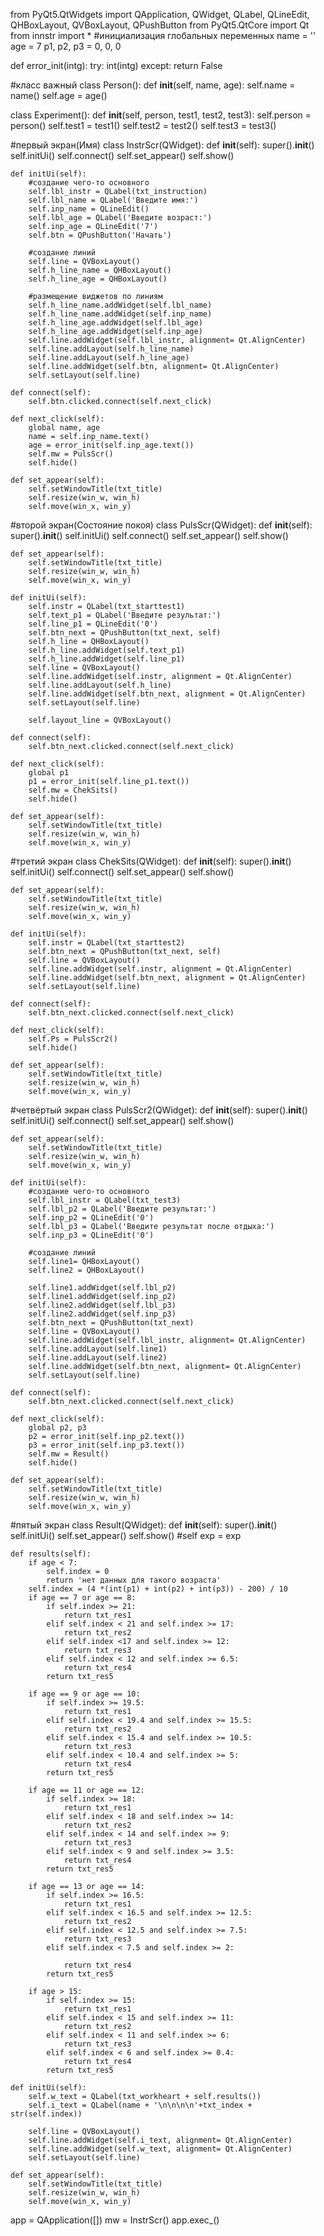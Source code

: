 from PyQt5.QtWidgets import QApplication, QWidget, QLabel, QLineEdit, QHBoxLayout, QVBoxLayout, QPushButton
from PyQt5.QtCore import Qt
from innstr import *
#инициализация глобальных переменных
name = ''
age = 7
p1, p2, p3 = 0, 0, 0


def error_init(intg):
    try:
        int(intg)
    except:
        return False

#класс важный
class Person():
    def __init__(self, name, age):
        self.name = name()
        self.age = age()

class Experiment():
    def __init__(self, person, test1, test2, test3):
        self.person = person()
        self.test1 = test1()
        self.test2 = test2()
        self.test3 = test3()

#первый экран(Имя)
class InstrScr(QWidget):
    def __init__(self):
        super().__init__()
        self.initUi()
        self.connect()
        self.set_appear()
        self.show()

    def initUi(self):
        #создание чего-то основного
        self.lbl_instr = QLabel(txt_instruction)
        self.lbl_name = QLabel('Введите имя:')
        self.inp_name = QLineEdit()
        self.lbl_age = QLabel('Введите возраст:')
        self.inp_age = QLineEdit('7')
        self.btn = QPushButton('Начать')
        
        #создание линий
        self.line = QVBoxLayout()
        self.h_line_name = QHBoxLayout()
        self.h_line_age = QHBoxLayout()
        
        #размещение виджетов по линиям
        self.h_line_name.addWidget(self.lbl_name)
        self.h_line_name.addWidget(self.inp_name)
        self.h_line_age.addWidget(self.lbl_age)
        self.h_line_age.addWidget(self.inp_age)
        self.line.addWidget(self.lbl_instr, alignment= Qt.AlignCenter)
        self.line.addLayout(self.h_line_name)
        self.line.addLayout(self.h_line_age)
        self.line.addWidget(self.btn, alignment= Qt.AlignCenter)
        self.setLayout(self.line)

    def connect(self):
        self.btn.clicked.connect(self.next_click)
    
    def next_click(self):
        global name, age
        name = self.inp_name.text()
        age = error_init(self.inp_age.text())
        self.mw = PulsScr()
        self.hide()

    def set_appear(self):
        self.setWindowTitle(txt_title)
        self.resize(win_w, win_h)
        self.move(win_x, win_y)

#второй экран(Состояние покоя)
class PulsScr(QWidget):
    def __init__(self):
        super().__init__()
        self.initUi()
        self.connect()
        self.set_appear()
        self.show()
        
    def set_appear(self):
        self.setWindowTitle(txt_title)
        self.resize(win_w, win_h)
        self.move(win_x, win_y)

    def initUi(self):
        self.instr = QLabel(txt_starttest1)
        self.text_p1 = QLabel('Введите результат:')
        self.line_p1 = QLineEdit('0')
        self.btn_next = QPushButton(txt_next, self)
        self.h_line = QHBoxLayout()
        self.h_line.addWidget(self.text_p1)
        self.h_line.addWidget(self.line_p1)
        self.line = QVBoxLayout()
        self.line.addWidget(self.instr, alignment = Qt.AlignCenter)
        self.line.addLayout(self.h_line)
        self.line.addWidget(self.btn_next, alignment = Qt.AlignCenter)
        self.setLayout(self.line)
    
        self.layout_line = QVBoxLayout()

    def connect(self):
        self.btn_next.clicked.connect(self.next_click)
    
    def next_click(self):
        global p1
        p1 = error_init(self.line_p1.text())
        self.mw = ChekSits()
        self.hide()

    def set_appear(self):
        self.setWindowTitle(txt_title)
        self.resize(win_w, win_h)
        self.move(win_x, win_y) 



#третий экран
class ChekSits(QWidget):
    def __init__(self):
        super().__init__()
        self.initUi()
        self.connect()
        self.set_appear()
        self.show()

    def set_appear(self):
        self.setWindowTitle(txt_title)
        self.resize(win_w, win_h)
        self.move(win_x, win_y)

    def initUi(self):
        self.instr = QLabel(txt_starttest2)
        self.btn_next = QPushButton(txt_next, self)
        self.line = QVBoxLayout()
        self.line.addWidget(self.instr, alignment = Qt.AlignCenter)
        self.line.addWidget(self.btn_next, alignment = Qt.AlignCenter)
        self.setLayout(self.line)

    def connect(self):
        self.btn_next.clicked.connect(self.next_click)
    
    def next_click(self):
        self.Ps = PulsScr2()
        self.hide()

    def set_appear(self):
        self.setWindowTitle(txt_title)
        self.resize(win_w, win_h)
        self.move(win_x, win_y) 


#четвёртый экран
class PulsScr2(QWidget):
    def __init__(self):
        super().__init__()
        self.initUi()
        self.connect()
        self.set_appear()
        self.show()

    def set_appear(self):
        self.setWindowTitle(txt_title)
        self.resize(win_w, win_h)
        self.move(win_x, win_y)

    def initUi(self):
        #создание чего-то основного
        self.lbl_instr = QLabel(txt_test3)
        self.lbl_p2 = QLabel('Введите результат:')
        self.inp_p2 = QLineEdit('0')
        self.lbl_p3 = QLabel('Введите результат после отдыха:')
        self.inp_p3 = QLineEdit('0')
        
        #создание линий
        self.line1= QHBoxLayout()
        self.line2 = QHBoxLayout()
        
        self.line1.addWidget(self.lbl_p2)
        self.line1.addWidget(self.inp_p2)
        self.line2.addWidget(self.lbl_p3)
        self.line2.addWidget(self.inp_p3)
        self.btn_next = QPushButton(txt_next)
        self.line = QVBoxLayout()  
        self.line.addWidget(self.lbl_instr, alignment= Qt.AlignCenter)
        self.line.addLayout(self.line1)
        self.line.addLayout(self.line2)
        self.line.addWidget(self.btn_next, alignment= Qt.AlignCenter)
        self.setLayout(self.line)       

    def connect(self):
        self.btn_next.clicked.connect(self.next_click)
    
    def next_click(self):
        global p2, p3
        p2 = error_init(self.inp_p2.text())
        p3 = error_init(self.inp_p3.text())
        self.mw = Result()
        self.hide()

    def set_appear(self):
        self.setWindowTitle(txt_title)
        self.resize(win_w, win_h)
        self.move(win_x, win_y)


#пятый экран
class Result(QWidget):
    def __init__(self):
        super().__init__()        
        self.initUi()
        self.set_appear()
        self.show()
        #self exp = exp

    def results(self):
        if age < 7:
            self.index = 0
            return 'нет данных для такого возраста'
        self.index = (4 *(int(p1) + int(p2) + int(p3)) - 200) / 10
        if age == 7 or age == 8:
            if self.index >= 21:
                return txt_res1
            elif self.index < 21 and self.index >= 17:
                return txt_res2
            elif self.index <17 and self.index >= 12:
                return txt_res3
            elif self.index < 12 and self.index >= 6.5:
                return txt_res4
            return txt_res5

        if age == 9 or age == 10:
            if self.index >= 19.5:
                return txt_res1
            elif self.index < 19.4 and self.index >= 15.5:
                return txt_res2
            elif self.index < 15.4 and self.index >= 10.5:
                return txt_res3
            elif self.index < 10.4 and self.index >= 5:
                return txt_res4
            return txt_res5

        if age == 11 or age == 12:
            if self.index >= 18:
                return txt_res1
            elif self.index < 18 and self.index >= 14:
                return txt_res2
            elif self.index < 14 and self.index >= 9:
                return txt_res3
            elif self.index < 9 and self.index >= 3.5:
                return txt_res4
            return txt_res5

        if age == 13 or age == 14:
            if self.index >= 16.5:
                return txt_res1
            elif self.index < 16.5 and self.index >= 12.5:
                return txt_res2
            elif self.index < 12.5 and self.index >= 7.5:
                return txt_res3
            elif self.index < 7.5 and self.index >= 2:
                
                return txt_res4
            return txt_res5

        if age > 15:
            if self.index >= 15:
                return txt_res1
            elif self.index < 15 and self.index >= 11:
                return txt_res2
            elif self.index < 11 and self.index >= 6:
                return txt_res3
            elif self.index < 6 and self.index >= 0.4:
                return txt_res4
            return txt_res5

    def initUi(self):
        self.w_text = QLabel(txt_workheart + self.results())
        self.i_text = QLabel(name + '\n\n\n\n'+txt_index + str(self.index))

        self.line = QVBoxLayout()
        self.line.addWidget(self.i_text, alignment= Qt.AlignCenter)
        self.line.addWidget(self.w_text, alignment= Qt.AlignCenter)
        self.setLayout(self.line)

    def set_appear(self):
        self.setWindowTitle(txt_title)
        self.resize(win_w, win_h)
        self.move(win_x, win_y)

app =  QApplication([])
mw = InstrScr()
app.exec_()

